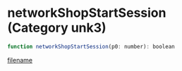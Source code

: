 # networkShopStartSession (Category unk3)

```js
function networkShopStartSession(p0: number): boolean
```

[filename](networkShopStartSession_m.md ':include')